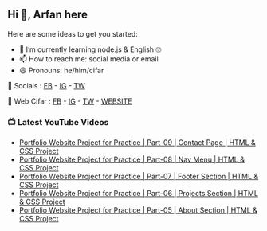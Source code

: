 ## Hi 👋, Arfan here

Here are some ideas to get you started: 
- 🌱 I’m currently learning node.js & English 🙄
- 📫 How to reach me: social media or email
- 😄 Pronouns: he/him/cifar


🤙 Socials : [FB][FB] - [IG][IG] - [TW][TW]

🏦 Web Cifar : [FB][WCFB] - [IG][WCIG] - [TW][WCTW] - [WEBSITE][WCWebsite]


### 📺 Latest YouTube Videos
<!-- YOUTUBE:START -->
- [Portfolio Website Project for Practice | Part-09 | Contact Page | HTML & CSS Project](https://www.youtube.com/watch?v=UTJll6FH8BM)
- [Portfolio Website Project for Practice | Part-08 | Nav Menu | HTML & CSS Project](https://www.youtube.com/watch?v=T2DM12ZJlSk)
- [Portfolio Website Project for Practice | Part-07 | Footer Section | HTML & CSS Project](https://www.youtube.com/watch?v=x0q8oXe5NKs)
- [Portfolio Website Project for Practice | Part-06 | Projects Section | HTML & CSS Project](https://www.youtube.com/watch?v=Ch4N48a2ytg)
- [Portfolio Website Project for Practice | Part-05 | About Section | HTML & CSS Project](https://www.youtube.com/watch?v=_OwXt3jgNaQ)
<!-- YOUTUBE:END -->

[FB]: http://facebook.com/shaifarfan08
[IG]: http://instagram.com/shaifarfan08
[TW]: http://twitter.com/shaifarfan08
[WCFB]: http://facebook.com/webcifar
[WCIG]: http://instagram.com/web_cifar
[WCTW]: http://twitter.com/webcifar
[WCWebsite]: http://webcifar.com
